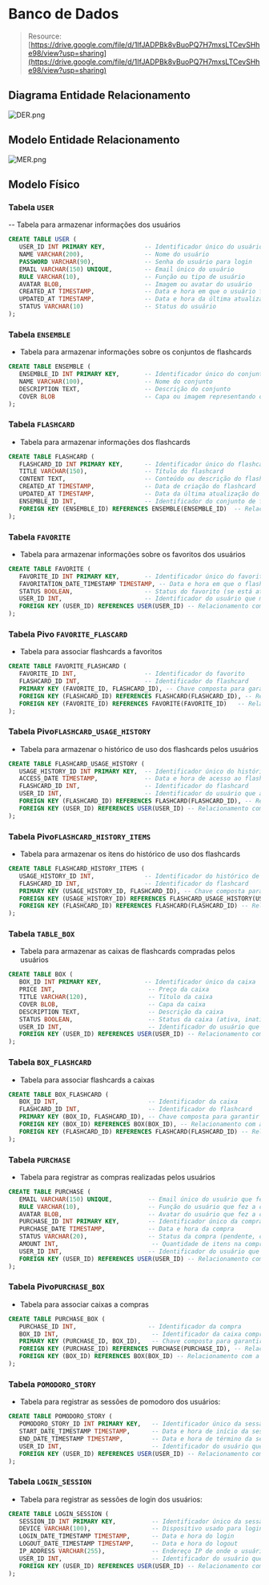 # Banco de Dados

> Resource: [https://drive.google.com/file/d/1IfJADPBk8vBuoPQ7H7mxsLTCevSHhe98/view?usp=sharing](https://drive.google.com/file/d/1IfJADPBk8vBuoPQ7H7mxsLTCevSHhe98/view?usp=sharing)

## Diagrama Entidade Relacionamento
![DER.png](../images/MODELAGEM_DE_DADOS/DER.png)

## Modelo Entidade Relacionamento
![MER.png](../images/MODELAGEM_DE_DADOS/MER.png)

## Modelo Físico

### Tabela `USER`
-- Tabela para armazenar informações dos usuários
```sql
CREATE TABLE USER (
   USER_ID INT PRIMARY KEY,           -- Identificador único do usuário
   NAME VARCHAR(200),                 -- Nome do usuário
   PASSWORD VARCHAR(90),              -- Senha do usuário para login
   EMAIL VARCHAR(150) UNIQUE,         -- Email único do usuário
   RULE VARCHAR(10),                  -- Função ou tipo de usuário
   AVATAR BLOB,                       -- Imagem ou avatar do usuário
   CREATED_AT TIMESTAMP,              -- Data e hora em que o usuário foi criado
   UPDATED_AT TIMESTAMP,              -- Data e hora da última atualização
   STATUS VARCHAR(10)                 -- Status do usuário
);
```
### Tabela `ENSEMBLE`
- Tabela para armazenar informações sobre os conjuntos de flashcards
```sql
CREATE TABLE ENSEMBLE (
   ENSEMBLE_ID INT PRIMARY KEY,       -- Identificador único do conjunto
   NAME VARCHAR(100),                 -- Nome do conjunto
   DESCRIPTION TEXT,                  -- Descrição do conjunto
   COVER BLOB                         -- Capa ou imagem representando o conjunto
);
```
### Tabela `FLASHCARD`
- Tabela para armazenar informações dos flashcards
```sql
CREATE TABLE FLASHCARD (
   FLASHCARD_ID INT PRIMARY KEY,      -- Identificador único do flashcard
   TITLE VARCHAR(150),                -- Título do flashcard
   CONTENT TEXT,                      -- Conteúdo ou descrição do flashcard
   CREATED_AT TIMESTAMP,              -- Data de criação do flashcard
   UPDATED_AT TIMESTAMP,              -- Data da última atualização do flashcard
   ENSEMBLE_ID INT,                   -- Identificador do conjunto de flashcards a que este flashcard pertence
   FOREIGN KEY (ENSEMBLE_ID) REFERENCES ENSEMBLE(ENSEMBLE_ID)  -- Relacionamento com o conjunto de flashcards
);
```
### Tabela `FAVORITE`
- Tabela para armazenar informações sobre os favoritos dos usuários
```sql
CREATE TABLE FAVORITE (
   FAVORITE_ID INT PRIMARY KEY,       -- Identificador único do favorito
   FAVORITATION_DATE_TIMESTAMP TIMESTAMP, -- Data e hora em que o flashcard foi marcado como favorito
   STATUS BOOLEAN,                    -- Status do favorito (se está ativo ou não)
   USER_ID INT,                       -- Identificador do usuário que marcou o favorito
   FOREIGN KEY (USER_ID) REFERENCES USER(USER_ID) -- Relacionamento com o usuário
);
```
### Tabela Pivo `FAVORITE_FLASCARD`
- Tabela para associar flashcards a favoritos
```sql
CREATE TABLE FAVORITE_FLASHCARD (
   FAVORITE_ID INT,                   -- Identificador do favorito
   FLASHCARD_ID INT,                  -- Identificador do flashcard
   PRIMARY KEY (FAVORITE_ID, FLASHCARD_ID), -- Chave composta para garantir que um flashcard não seja duplicado nos favoritos
   FOREIGN KEY (FLASHCARD_ID) REFERENCES FLASHCARD(FLASHCARD_ID), -- Relacionamento com o flashcard
   FOREIGN KEY (FAVORITE_ID) REFERENCES FAVORITE(FAVORITE_ID)   -- Relacionamento com o favorito
);
```
### Tabela Pivo`FLASHCARD_USAGE_HISTORY`
- Tabela para armazenar o histórico de uso dos flashcards pelos usuários
```sql
CREATE TABLE FLASHCARD_USAGE_HISTORY (
   USAGE_HISTORY_ID INT PRIMARY KEY,  -- Identificador único do histórico de uso
   ACCESS_DATE TIMESTAMP,             -- Data e hora de acesso ao flashcard
   FLASHCARD_ID INT,                  -- Identificador do flashcard
   USER_ID INT,                       -- Identificador do usuário que acessou o flashcard
   FOREIGN KEY (FLASHCARD_ID) REFERENCES FLASHCARD(FLASHCARD_ID), -- Relacionamento com o flashcard
   FOREIGN KEY (USER_ID) REFERENCES USER(USER_ID) -- Relacionamento com o usuário
);
```
### Tabela Pivo`FLASHCARD_HISTORY_ITEMS`
- Tabela para armazenar os itens do histórico de uso dos flashcards
```sql
CREATE TABLE FLASHCARD_HISTORY_ITEMS (
   USAGE_HISTORY_ID INT,              -- Identificador do histórico de uso
   FLASHCARD_ID INT,                  -- Identificador do flashcard
   PRIMARY KEY (USAGE_HISTORY_ID, FLASHCARD_ID), -- Chave composta para garantir a associação
   FOREIGN KEY (USAGE_HISTORY_ID) REFERENCES FLASHCARD_USAGE_HISTORY(USAGE_HISTORY_ID), -- Relacionamento com o histórico de uso
   FOREIGN KEY (FLASHCARD_ID) REFERENCES FLASHCARD(FLASHCARD_ID) -- Relacionamento com o flashcard
);
```
### Tabela `TABLE_BOX`
- Tabela para armazenar as caixas de flashcards compradas pelos usuários
```sql
CREATE TABLE BOX (
   BOX_ID INT PRIMARY KEY,            -- Identificador único da caixa
   PRICE INT,                          -- Preço da caixa
   TITLE VARCHAR(120),                 -- Título da caixa
   COVER BLOB,                         -- Capa da caixa
   DESCRIPTION TEXT,                   -- Descrição da caixa
   STATUS BOOLEAN,                     -- Status da caixa (ativa, inativa, etc.)
   USER_ID INT,                        -- Identificador do usuário que comprou ou criou a caixa
   FOREIGN KEY (USER_ID) REFERENCES USER(USER_ID) -- Relacionamento com o usuário
);
```
### Tabela `BOX_FLASHCARD`
- Tabela para associar flashcards a caixas
```sql
CREATE TABLE BOX_FLASHCARD (
   BOX_ID INT,                         -- Identificador da caixa
   FLASHCARD_ID INT,                   -- Identificador do flashcard
   PRIMARY KEY (BOX_ID, FLASHCARD_ID), -- Chave composta para garantir que um flashcard só apareça uma vez na caixa
   FOREIGN KEY (BOX_ID) REFERENCES BOX(BOX_ID), -- Relacionamento com a caixa
   FOREIGN KEY (FLASHCARD_ID) REFERENCES FLASHCARD(FLASHCARD_ID) -- Relacionamento com o flashcard
);
```
### Tabela `PURCHASE`
- Tabela para registrar as compras realizadas pelos usuários
```sql
CREATE TABLE PURCHASE (
   EMAIL VARCHAR(150) UNIQUE,          -- Email único do usuário que fez a compra
   RULE VARCHAR(10),                   -- Função do usuário que fez a compra
   AVATAR BLOB,                        -- Avatar do usuário que fez a compra
   PURCHASE_ID INT PRIMARY KEY,        -- Identificador único da compra
   PURCHASE_DATE TIMESTAMP,            -- Data e hora da compra
   STATUS VARCHAR(20),                 -- Status da compra (pendente, concluída, etc.)
   AMOUNT INT,                          -- Quantidade de itens na compra
   USER_ID INT,                        -- Identificador do usuário que fez a compra
   FOREIGN KEY (USER_ID) REFERENCES USER(USER_ID) -- Relacionamento com o usuário
);
```
### Tabela Pivo`PURCHASE_BOX`
- Tabela para associar caixas a compras
```sql
CREATE TABLE PURCHASE_BOX (
   PURCHASE_ID INT,                    -- Identificador da compra
   BOX_ID INT,                          -- Identificador da caixa comprada
   PRIMARY KEY (PURCHASE_ID, BOX_ID),   -- Chave composta para garantir que a mesma caixa não apareça mais de uma vez na mesma compra
   FOREIGN KEY (PURCHASE_ID) REFERENCES PURCHASE(PURCHASE_ID), -- Relacionamento com a compra
   FOREIGN KEY (BOX_ID) REFERENCES BOX(BOX_ID) -- Relacionamento com a caixa
);
```
### Tabela `POMODORO_STORY`
- Tabela para registrar as sessões de pomodoro dos usuários:
```sql
CREATE TABLE POMODORO_STORY (
   POMODORO_STORY_ID INT PRIMARY KEY,   -- Identificador único da sessão de pomodoro
   START_DATE_TIMESTAMP TIMESTAMP,      -- Data e hora de início da sessão
   END_DATE_TIMESTAMP TIMESTAMP,        -- Data e hora de término da sessão
   USER_ID INT,                         -- Identificador do usuário que realizou a sessão
   FOREIGN KEY (USER_ID) REFERENCES USER(USER_ID) -- Relacionamento com o usuário
);
```
### Tabela `LOGIN_SESSION`
- Tabela para registrar as sessões de login dos usuários:
```sql
CREATE TABLE LOGIN_SESSION (
   SESSION_ID INT PRIMARY KEY,          -- Identificador único da sessão de login
   DEVICE VARCHAR(100),                 -- Dispositivo usado para login
   LOGIN_DATE_TIMESTAMP TIMESTAMP,      -- Data e hora do login
   LOGOUT_DATE_TIMESTAMP TIMESTAMP,     -- Data e hora do logout
   IP_ADDRESS VARCHAR(255),             -- Endereço IP de onde o usuário fez login
   USER_ID INT,                         -- Identificador do usuário que fez login
   FOREIGN KEY (USER_ID) REFERENCES USER(USER_ID) -- Relacionamento com o usuário
);
```
